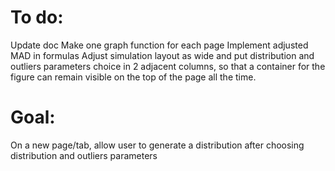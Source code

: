 # To do:
Update doc
Make one graph function for each page
Implement adjusted MAD in formulas
Adjust simulation layout as wide and put distribution and outliers parameters choice in 2 adjacent columns, so that a container for the figure can remain visible on the top
of the page all the time. 
# Goal:
On a new page/tab, allow user to generate a distribution after choosing distribution and outliers parameters